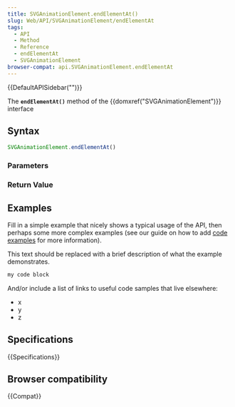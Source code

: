 ```yaml
---
title: SVGAnimationElement.endElementAt()
slug: Web/API/SVGAnimationElement/endElementAt
tags:
  - API
  - Method
  - Reference
  - endElementAt
  - SVGAnimationElement
browser-compat: api.SVGAnimationElement.endElementAt
---
```

{{DefaultAPISidebar("")}}

The **`endElementAt()`** method of the {{domxref("SVGAnimationElement")}} interface 

## Syntax

```js
SVGAnimationElement.endElementAt()
```

### Parameters



### Return Value



## Examples

Fill in a simple example that nicely shows a typical usage of the API, then perhaps some more complex examples (see our guide on how to add [code examples](/en-US/docs/MDN/Contribute/Structures/Code_examples) for more information).

This text should be replaced with a brief description of what the example demonstrates.

```js
my code block
```

And/or include a list of links to useful code samples that live elsewhere:

*   x
*   y
*   z

## Specifications

{{Specifications}}

## Browser compatibility

{{Compat}}


